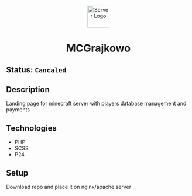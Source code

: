 <p align="center">
  <a href="https://imgur.com/a/APz7zdj">
    <img alt="Server Logo" src="https://imgur.com/8UBJgIa" width="60" />
  </a>
</p>
<h1 align="center">
  MCGrajkowo
</h1>

## Status: ````Cancaled````

## Description
Landing page for minecraft server with players database management and payments

## Technologies
- PHP
- SCSS
- P24

## Setup 
Download repo and place it on nginx/apache server


